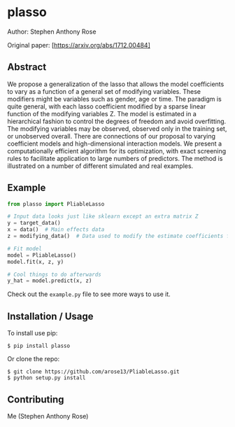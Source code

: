 plasso
===============================

Author: Stephen Anthony Rose

Original paper: [https://arxiv.org/abs/1712.00484]

Abstract
--------

We propose a generalization of the lasso that allows the model coefficients to vary as a function of a general set of modifying variables. These modifiers might be variables such as gender, age or time. The paradigm is quite general, with each lasso coefficient modified by a sparse linear function of the modifying variables Z. The model is estimated in a hierarchical fashion to control the degrees of freedom and avoid overfitting. The modifying variables may be observed, observed only in the training set, or unobserved overall. There are connections of our proposal to varying coefficient models and high-dimensional interaction models. We present a computationally efficient algorithm for its optimization, with exact screening rules to facilitate application to large numbers of predictors. The method is illustrated on a number of different simulated and real examples.

Example
-------

```python
from plasso import PliableLasso

# Input data looks just like sklearn except an extra matrix Z
y = target_data()
x = data()  # Main effects data
z = modifying_data()  # Data used to modify the estimate coefficients for X

# Fit model
model = PliableLasso()
model.fit(x, z, y)

# Cool things to do afterwards
y_hat = model.predict(x, z)

```

Check out the `example.py` file to see more ways to use it.

Installation / Usage
--------------------

To install use pip:

    $ pip install plasso


Or clone the repo:

    $ git clone https://github.com/arose13/PliableLasso.git
    $ python setup.py install
    
Contributing
------------

Me (Stephen Anthony Rose)
